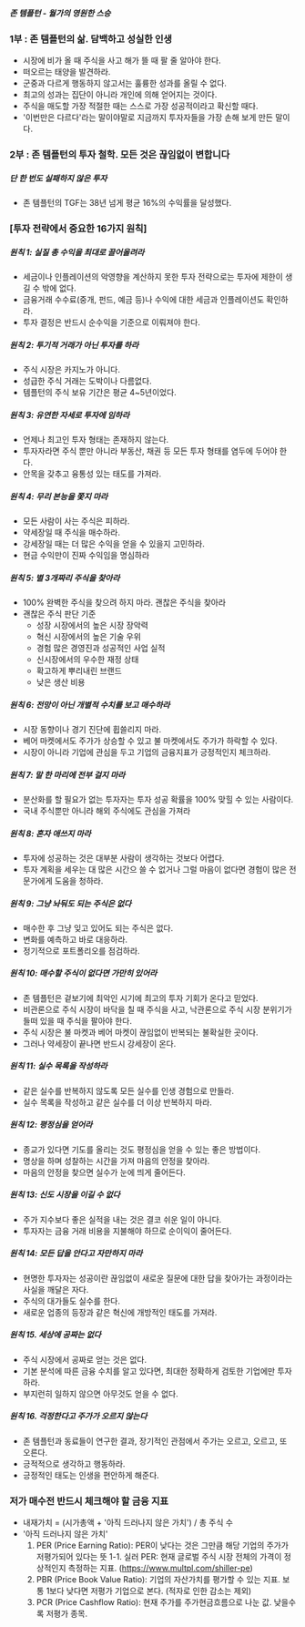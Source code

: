 ##### 존 템플턴 - 월가의 영원한 스승

### 1부 : 존 템플턴의 삶. 담백하고 성실한 인생
- 시장에 비가 올 때 주식을 사고 해가 뜰 때 팔 줄 알아야 한다.
- 떠오르는 태양을 발견하라.
- 군중과 다르게 행동하지 않고서는 훌륭한 성과를 올릴 수 없다.
- 최고의 성과는 집단이 아니라 개인에 의해 얻어지는 것이다.
- 주식을 매도할 가장 적절한 때는 스스로 가장 성공적이라고 확신할 때다.
- '이번만은 다르다'라는 말이야말로 지금까지 투자자들을 가장 손해 보게 만든 말이다.

### 2부 : 존 템플턴의 투자 철학. 모든 것은 끊임없이 변합니다

##### 단 한 번도 실패하지 않은 투자
- 존 템플턴의 TGF는 38년 넘게 평균 16%의 수익률을 달성했다.

### [투자 전략에서 중요한 16가지 원칙]

##### 원칙 1: 실질 총 수익을 최대로 끌어올려라
- 세금이나 인플레이션의 악영향을 계산하지 못한 투자 전략으로는 투자에 제한이 생길 수 밖에 없다.
- 금융거래 수수료(중개, 펀드, 예금 등)나 수익에 대한 세금과 인플레이션도 확인하라.
- 투자 결정은 반드시 순수익을 기준으로 이뤄져야 한다.

##### 원칙 2: 투기적 거래가 아닌 투자를 하라
- 주식 시장은 카지노가 아니다.
- 성급한 주식 거래는 도박이나 다름없다.
- 템플턴의 주식 보유 기간은 평균 4~5년이었다.

##### 원칙 3: 유연한 자세로 투자에 임하라
- 언제나 최고인 투자 형태는 존재하지 않는다.
- 투자자라면 주식 뿐만 아니라 부동산, 채권 등 모든 투자 형태를 염두에 두어야 한다.
- 안목을 갖추고 융통성 있는 태도를 가져라.

##### 원칙 4: 무리 본능을 쫓지 마라
- 모든 사람이 사는 주식은 피하라.
- 약세장일 때 주식을 매수하라.
- 강세장일 때는 더 많은 수익을 얻을 수 있을지 고민하라.
- 현금 수익만이 진짜 수익임을 명심하라

##### 원칙 5: 별 3개짜리 주식을 찾아라
- 100% 완벽한 주식을 찾으려 하지 마라. 괜찮은 주식을 찾아라
- 괜찮은 주식 판단 기준
    - 성장 시장에서의 높은 시장 장악력
    - 혁신 시장에서의 높은 기술 우위
    - 경험 많은 경영진과 성공적인 사업 실적
    - 신시장에서의 우수한 재정 상태
    - 확고하게 뿌리내린 브랜드
    - 낮은 생산 비용

##### 원칙 6: 전망이 아닌 개별적 수치를 보고 매수하라
- 시장 동향이나 경기 진단에 휩쓸리지 마라.
- 베어 마켓에서도 주가가 상승할 수 있고 불 마켓에서도 주가가 하락할 수 있다.
- 시장이 아니라 기업에 관심을 두고 기업의 금융지표가 긍정적인지 체크하라.

##### 원칙 7: 말 한 마리에 전부 걸지 마라
- 분산화를 할 필요가 없는 투자자는 투자 성공 확률을 100% 맞힐 수 있는 사람이다.
- 국내 주식뿐만 아니라 해외 주식에도 관심을 가져라

##### 원칙 8: 혼자 애쓰지 마라
- 투자에 성공하는 것은 대부분 사람이 생각하는 것보다 어렵다.
- 투자 계획을 세우는 대 많은 시간으 쓸 수 없거나 그럴 마음이 없다면 경험이 많은 전문가에게 도움을 청하라.

##### 원칙 9: 그냥 놔둬도 되는 주식은 없다
- 매수한 후 그냥 잊고 있어도 되는 주식은 없다.
- 변화를 예측하고 바로 대응하라.
- 정기적으로 포트폴리오를 점검하라.

##### 원칙 10: 매수할 주식이 없다면 가만히 있어라
- 존 템플턴은 겉보기에 최악인 시기에 최고의 투자 기회가 온다고 믿었다.
- 비관론으로 주식 시장이 바닥을 칠 때 주식을 사고, 낙관론으로 주식 시장 분위기가 들떠 있을 때 주식을 팔아야 한다.
- 주식 시장은 불 마켓과 베어 마켓이 끊임없이 반복되는 불확실한 곳이다.
- 그러나 약세장이 끝나면 반드시 강세장이 온다.

##### 원칙 11: 실수 목록을 작성하라
- 같은 실수를 반복하지 않도록 모든 실수를 인생 경험으로 만들라.
- 실수 목록을 작성하고 같은 실수를 더 이상 반복하지 마라.

##### 원칙 12: 평정심을 얻어라
- 종교가 있다면 기도를 올리는 것도 평정심을 얻을 수 있는 좋은 방법이다.
- 명상을 하며 성찰하는 시간을 가져 마음의 안정을 찾아라.
- 마음의 안정을 찾으면 실수가 눈에 띄게 줄어든다.

##### 원칙 13: 신도 시장을 이길 수 없다
- 주가 지수보다 좋은 실적을 내는 것은 결코 쉬운 일이 아니다.
- 투자자는 금융 거래 비용을 지불해야 하므로 순이익이 줄어든다.

##### 원칙 14: 모든 답을 안다고 자만하지 마라
- 현명한 투자자는 성공이란 끊임없이 새로운 질문에 대한 답을 찾아가는 과정이라는 사실을 깨달은 자다.
- 주식의 대가들도 실수를 한다.
- 새로운 업종의 등장과 같은 혁신에 개방적인 태도를 가져라.

##### 원칙 15. 세상에 공짜는 없다
- 주식 시장에서 공짜로 얻는 것은 없다.
- 기본 분석에 따른 금융 수치를 알고 있다면, 최대한 정확하게 검토한 기업에만 투자하라.
- 부지런히 일하지 않으면 아무것도 얻을 수 없다.

##### 원칙 16. 걱정한다고 주가가 오르지 않는다
- 존 템플턴과 동료들이 연구한 결과, 장기적인 관점에서 주가는 오르고, 오르고, 또 오른다.
- 긍적적으로 생각하고 행동하라.
- 긍정적인 태도는 인생을 편안하게 해준다.

### 저가 매수전 반드시 체크해야 할 금융 지표
- 내재가치 = (시가총액 + '아직 드러나지 않은 가치') / 총 주식 수
- '아직 드러나지 않은 가치'
    1. PER (Price Earning Ratio): PER이 낮다는 것은 그만큼 해당 기업의 주가가 저평가되어 있다는 뜻
        1-1. 실러 PER: 현재 글로벌 주식 시장 전체의 가격이 정상적인지 측정하는 지표. (https://www.multpl.com/shiller-pe)
    2. PBR (Price Book Value Ratio): 기업의 자산가치를 평가할 수 있는 지표. 보통 1보다 낮다면 저평가 기업으로 본다. (적자로 인한 감소는 제외)
    3. PCR (Price Cashflow Ratio): 현재 주가를 주가현금흐름으로 나눈 값. 낮을수록 저평가 종목.

